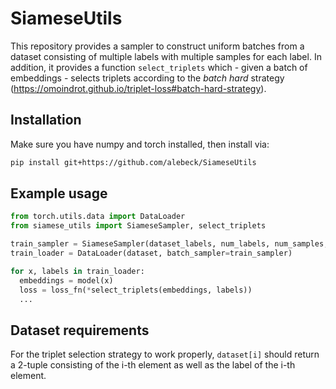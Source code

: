 # SiameseUtils

This repository provides a sampler to construct uniform batches from a dataset consisting of multiple labels with
multiple samples for each label. In addition, it provides a function `select_triplets` which - given a batch of
embeddings - selects triplets according to the *batch hard* strategy (https://omoindrot.github.io/triplet-loss#batch-hard-strategy).

## Installation
Make sure you have numpy and torch installed, then install via:

```bash
pip install git+https://github.com/alebeck/SiameseUtils
```

## Example usage
```python
from torch.utils.data import DataLoader
from siamese_utils import SiameseSampler, select_triplets

train_sampler = SiameseSampler(dataset_labels, num_labels, num_samples, validation_size=val_size)
train_loader = DataLoader(dataset, batch_sampler=train_sampler)

for x, labels in train_loader:
  embeddings = model(x)
  loss = loss_fn(*select_triplets(embeddings, labels))
  ...

```

## Dataset requirements
For the triplet selection strategy to work  properly, `dataset[i]` should return a 2-tuple consisting of the i-th
element as well as the label of the i-th element.
